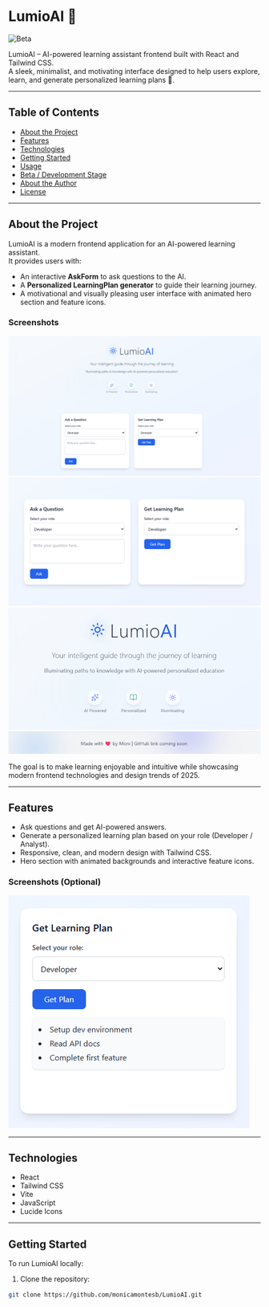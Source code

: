 # LumioAI 🔆
![Beta](https://img.shields.io/badge/status-beta-yellow)

LumioAI – AI-powered learning assistant frontend built with React and Tailwind CSS.  
A sleek, minimalist, and motivating interface designed to help users explore, learn, and generate personalized learning plans 🙂.

---

## Table of Contents
- [About the Project](#about-the-project)
- [Features](#features)
- [Technologies](#technologies)
- [Getting Started](#getting-started)
- [Usage](#usage)
- [Beta / Development Stage](#beta--development-stage)
- [About the Author](#about-the-author)
- [License](#license)

---

## About the Project

LumioAI is a modern frontend application for an AI-powered learning assistant.  
It provides users with:

- An interactive **AskForm** to ask questions to the AI.
- A **Personalized LearningPlan generator** to guide their learning journey.
- A motivational and visually pleasing user interface with animated hero section and feature icons.

### Screenshots
![LumioAI Hero](screenshots/overview.png)  
![AskForm and LearningPlan Example](screenshots/cards.png)
![LumioAI Logo](screenshots/logo.png)  
![Signature](screenshots/signature.png)  

The goal is to make learning enjoyable and intuitive while showcasing modern frontend technologies and design trends of 2025.

---

## Features

- Ask questions and get AI-powered answers.
- Generate a personalized learning plan based on your role (Developer / Analyst).
- Responsive, clean, and modern design with Tailwind CSS.
- Hero section with animated backgrounds and interactive feature icons.

### Screenshots (Optional)
![LearningPlan Example](screenshots/learningplan.png)

---

## Technologies

- React
- Tailwind CSS
- Vite
- JavaScript
- Lucide Icons

---

## Getting Started

To run LumioAI locally:

1. Clone the repository:

```bash
git clone https://github.com/monicamontesb/LumioAI.git
